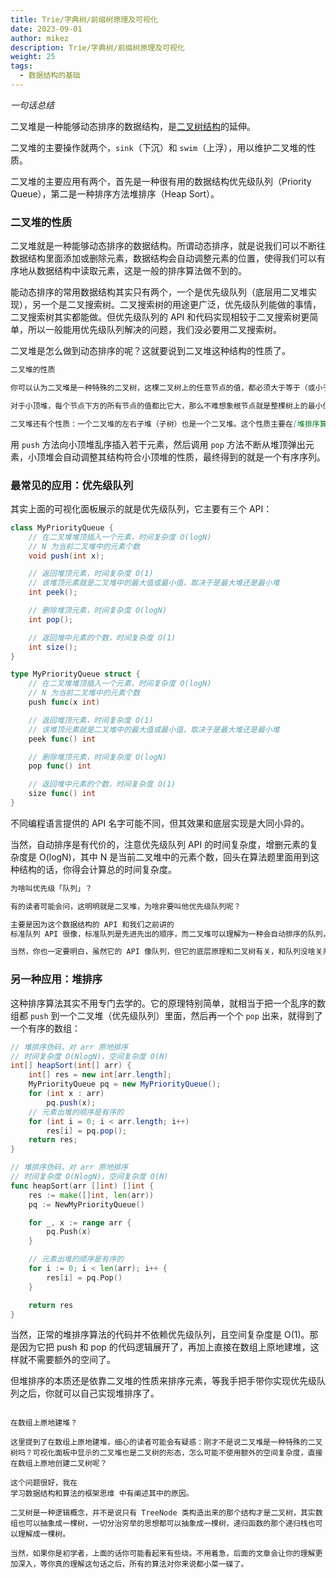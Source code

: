 ```yaml
---
title: Trie/字典树/前缀树原理及可视化
date: 2023-09-01
author: mikez
description: Trie/字典树/前缀树原理及可视化
weight: 25
tags:
  - 数据结构的基础
---
```


_一句话总结_

二叉堆是一种能够动态排序的数据结构，是[二叉树结构](./18-binary-tree-basics-types.md)的延伸。

二叉堆的主要操作就两个，`sink`（下沉）和 `swim`（上浮），用以维护二叉堆的性质。

二叉堆的主要应用有两个，首先是一种很有用的数据结构优先级队列（Priority Queue），第二是一种排序方法堆排序（Heap Sort）。

### 二叉堆的性质

二叉堆就是一种能够动态排序的数据结构。所谓动态排序，就是说我们可以不断往数据结构里面添加或删除元素，数据结构会自动调整元素的位置，使得我们可以有序地从数据结构中读取元素，这是一般的排序算法做不到的。

能动态排序的常用数据结构其实只有两个，一个是优先级队列（底层用二叉堆实现），另一个是二叉搜索树。二叉搜索树的用途更广泛，优先级队列能做的事情，二叉搜索树其实都能做。但优先级队列的 API 和代码实现相较于二叉搜索树更简单，所以一般能用优先级队列解决的问题，我们没必要用二叉搜索树。

二叉堆是怎么做到动态排序的呢？这就要说到二叉堆这种结构的性质了。

```md
二叉堆的性质

你可以认为二叉堆是一种特殊的二叉树，这棵二叉树上的任意节点的值，都必须大于等于（或小于等于）其左右**子树所有节点**的值。如果是大于等于，我们称之为「大顶堆」，如果是小于等于，我们称之为「小顶堆」。

对于小顶堆，每个节点下方的所有节点的值都比它大，那么不难想象根节点就是整棵树上的最小值。同理，大顶堆的根节点就是整棵树上的最大值。所以二叉堆可以辅助我们快速找到最大值或最小值。

二叉堆还有个性质：一个二叉堆的左右子堆（子树）也是一个二叉堆。这个性质主要在[堆排序算法的优化] 中有用到。
```

用 `push` 方法向小顶堆乱序插入若干元素，然后调用 `pop` 方法不断从堆顶弹出元素，小顶堆会自动调整其结构符合小顶堆的性质，最终得到的就是一个有序序列。

### 最常见的应用：优先级队列

其实上面的可视化面板展示的就是优先级队列，它主要有三个 API：

```java
class MyPriorityQueue {
    // 在二叉堆堆顶插入一个元素，时间复杂度 O(logN)
    // N 为当前二叉堆中的元素个数
    void push(int x);

    // 返回堆顶元素，时间复杂度 O(1)
    // 该堆顶元素就是二叉堆中的最大值或最小值，取决于是最大堆还是最小堆
    int peek();

    // 删除堆顶元素，时间复杂度 O(logN)
    int pop();

    // 返回堆中元素的个数，时间复杂度 O(1)
    int size();
}
```

```go
type MyPriorityQueue struct {
    // 在二叉堆堆顶插入一个元素，时间复杂度 O(logN)
    // N 为当前二叉堆中的元素个数
    push func(x int)

    // 返回堆顶元素，时间复杂度 O(1)
    // 该堆顶元素就是二叉堆中的最大值或最小值，取决于是最大堆还是最小堆
    peek func() int

    // 删除堆顶元素，时间复杂度 O(logN)
    pop func() int

    // 返回堆中元素的个数，时间复杂度 O(1)
    size func() int
}
```

不同编程语言提供的 API 名字可能不同，但其效果和底层实现是大同小异的。

当然，自动排序是有代价的，注意优先级队列 API 的时间复杂度，增删元素的复杂度是 O(logN)，其中 N 是当前二叉堆中的元素个数，回头在算法题里面用到这种结构的话，你得会计算总的时间复杂度。

```md
为啥叫优先级「队列」？

有的读者可能会问，这明明就是二叉堆，为啥非要叫他优先级队列呢？

主要是因为这个数据结构的 API 和我们之前讲的
标准队列 API 很像，标准队列是先进先出的顺序，而二叉堆可以理解为一种会自动排序的队列，所以叫做优先级队列感觉也挺贴切的。

当然，你也一定要明白，虽然它的 API 像队列，但它的底层原理和二叉树有关，和队列没啥关系。
```

### 另一种应用：堆排序

这种排序算法其实不用专门去学的。它的原理特别简单，就相当于把一个乱序的数组都 `push` 到一个二叉堆（优先级队列）里面，然后再一个个 `pop` 出来，就得到了一个有序的数组：

```java
// 堆排序伪码，对 arr 原地排序
// 时间复杂度 O(NlogN)，空间复杂度 O(N)
int[] heapSort(int[] arr) {
    int[] res = new int[arr.length];
    MyPriorityQueue pq = new MyPriorityQueue();
    for (int x : arr)
        pq.push(x);
    // 元素出堆的顺序是有序的
    for (int i = 0; i < arr.length; i++)
        res[i] = pq.pop();
    return res;
}
```

```go
// 堆排序伪码，对 arr 原地排序
// 时间复杂度 O(NlogN)，空间复杂度 O(N)
func heapSort(arr []int) []int {
    res := make([]int, len(arr))
    pq := NewMyPriorityQueue()

    for _, x := range arr {
        pq.Push(x)
    }

    // 元素出堆的顺序是有序的
    for i := 0; i < len(arr); i++ {
        res[i] = pq.Pop()
    }

    return res
}
```

当然，正常的堆排序算法的代码并不依赖优先级队列，且空间复杂度是 O(1)。那是因为它把 push 和 pop 的代码逻辑展开了，再加上直接在数组上原地建堆，这样就不需要额外的空间了。

但堆排序的本质还是依靠二叉堆的性质来排序元素，等我手把手带你实现优先级队列之后，你就可以自己实现堆排序了。

```text

在数组上原地建堆？

这里提到了在数组上原地建堆，细心的读者可能会有疑惑：刚才不是说二叉堆是一种特殊的二叉树吗？可视化面板中显示的二叉堆也是二叉树的形态，怎么可能不使用额外的空间复杂度，直接在数组上原地创建二叉树呢？

这个问题很好，我在
学习数据结构和算法的框架思维 中有阐述其中的原因。

二叉树是一种逻辑概念，并不是说只有 TreeNode 类构造出来的那个结构才是二叉树，其实数组也可以抽象成一棵树，一切分治穷举的思想都可以抽象成一棵树，递归函数的那个递归栈也可以理解成一棵树。

当然，如果你是初学者，上面的话你可能看起来有些绕。不用着急，后面的文章会让你的理解更加深入，等你真的理解这句话之后，所有的算法对你来说都小菜一碟了。
```
